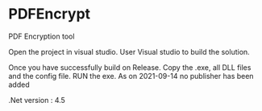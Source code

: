# PDFEncrypt
PDF Encryption tool

Open the project in visual studio. 
User Visual studio to build the solution.

Once you have successfully build on Release. Copy the .exe, all DLL files and the config file. RUN the exe. As on 2021-09-14 no publisher has been added

.Net version : 4.5